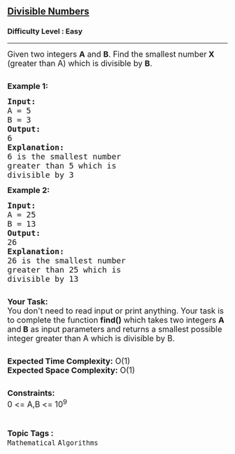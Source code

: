 <h2><a href="https://www.geeksforgeeks.org/problems/divisible-numbers1521/1?page=7&category=Mathematical&difficulty=Easy&sortBy=submissions">Divisible Numbers</a></h2><h3>Difficulty Level : Easy</h3><hr><div class="problems_problem_content__Xm_eO"><p><span style="font-size:18px">Given two integers <strong>A</strong> and <strong>B</strong>. Find the smallest number<strong> X </strong>(greater than A) which is divisible by <strong>B</strong>.</span><br>
&nbsp;</p>

<p><span style="font-size:18px"><strong>Example 1:</strong></span></p>

<pre><span style="font-size:18px"><strong>Input:</strong>
A = 5
B = 3
<strong>Output:</strong>
6
<strong>Explanation:</strong>
6 is the smallest number
greater than 5 which is 
divisible by 3</span>
</pre>

<p><span style="font-size:18px"><strong>Example 2:</strong></span></p>

<pre><span style="font-size:18px"><strong>Input:</strong>
A = 25
B = 13
<strong>Output:</strong>
26
<strong>Explanation:</strong>
26 is the smallest number
greater than 25 which is
divisible by 13
</span></pre>

<p><br>
<span style="font-size:18px"><strong>Your Task:</strong><br>
You don't need to read input or print anything. Your task is to complete the function <strong>find()</strong>&nbsp;which takes&nbsp;two integers <strong>A </strong>and<strong> B</strong>&nbsp;as input parameters and returns a smallest possible integer greater than A which is divisible by B.</span><br>
&nbsp;</p>

<p><span style="font-size:18px"><strong>Expected Time Complexity:</strong> O(1)<br>
<strong>Expected Space Complexity:</strong> O(1)</span><br>
&nbsp;</p>

<p><span style="font-size:18px"><strong>Constraints:</strong><br>
0 &lt;= A,B &lt;= 10<sup>9</sup></span></p>
</div><br><p><span style=font-size:18px><strong>Topic Tags : </strong><br><code>Mathematical</code>&nbsp;<code>Algorithms</code>&nbsp;